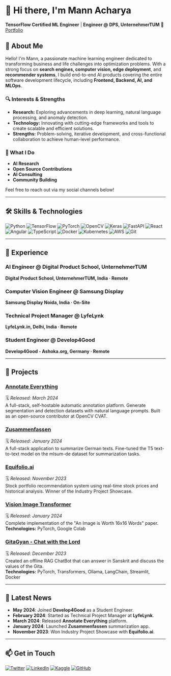 # 👋 Hi there, I'm Mann Acharya 

**TensorFlow Certified ML Engineer** | **Engineer @ DPS, UnternehmerTUM** 🔗 [Portfolio](https://mannacharya.com) 

## 🌟 About Me

Hello! I'm Mann, a passionate machine learning engineer dedicated to transforming business and life challenges into optimization problems. With a strong focus on **search engines, computer vision, edge deployment**, and **recommender systems**, I build end-to-end AI products covering the entire software development lifecycle, including **Frontend, Backend, AI, and MLOps**.

### 🔍 Interests & Strengths

- **Research:** Exploring advancements in deep learning, natural language processing, and anomaly detection.
- **Technology:** Innovating with cutting-edge frameworks and tools to create scalable and efficient solutions.
- **Strengths:** Problem-solving, iterative development, and cross-functional collaboration to achieve human-level performance.

### 💼 What I Do

- **AI Research**
- **Open Source Contributions**
- **AI Consulting**
- **Community Building**

Feel free to reach out via my social channels below!

---

## 🛠️ Skills & Technologies

![Python](https://img.shields.io/badge/Python-3776AB?style=flat&logo=python&logoColor=white)
![TensorFlow](https://img.shields.io/badge/TensorFlow-FF6F00?style=flat&logo=tensorflow&logoColor=white)
![PyTorch](https://img.shields.io/badge/PyTorch-EE4C2C?style=flat&logo=PyTorch&logoColor=white)
![OpenCV](https://img.shields.io/badge/OpenCV-5C3EE8?style=flat&logo=opencv&logoColor=white)
![Keras](https://img.shields.io/badge/Keras-D00000?style=flat&logo=keras&logoColor=white)
![FastAPI](https://img.shields.io/badge/FastAPI-009688?style=flat&logo=fastapi&logoColor=white)
![React](https://img.shields.io/badge/React-61DAFB?style=flat&logo=react&logoColor=black)
![Angular](https://img.shields.io/badge/Angular-DD0031?style=flat&logo=angular&logoColor=white)
![TypeScript](https://img.shields.io/badge/TypeScript-3178C6?style=flat&logo=typescript&logoColor=white)
![Docker](https://img.shields.io/badge/Docker-2496ED?style=flat&logo=docker&logoColor=white)
![Kubernetes](https://img.shields.io/badge/Kubernetes-326CE5?style=flat&logo=kubernetes&logoColor=white)
![AWS](https://img.shields.io/badge/AWS-232F3E?style=flat&logo=amazon-aws&logoColor=white)
![Git](https://img.shields.io/badge/Git-F05032?style=flat&logo=git&logoColor=white)

---

## 💼 Experience

### **AI Engineer @ Digital Product School, UnternehmerTUM**
**Digital Product School, UnternehmerTUM, India · Remote**  

### **Computer Vision Engineer @ Samsung Display**
**Samsung Display Noida, India · On-Site**  

### **Technical Project Manager @ LyfeLynk**
**LyfeLynk.in, Delhi, India · Remote**  

### **Student Engineer @ Develop4Good**
**Develop4Good - Ashoka.org, Germany · Remote**  

---

## 🚀 Projects

### [Annotate Everything](https://github.com/mach-12/annotate-everything)
🗓️ *Released: March 2024*  
A full-stack, self-hostable automatic annotation platform. Generate segmentation and detection datasets with natural language prompts. Built as an open-source contributor at OpenCV CVAT.

### [Zusammenfassen](https://zusammenfassen.vercel.app/)
🗓️ *Released: January 2024*  
A full-stack application to summarize German texts. Fine-tuned the T5 text-to-text model on the mlsum-de dataset for summarization tasks.

### [Equifolio.ai](https://github.com/mach-12/equifolio.ai-)
🗓️ *Released: November 2023*  
Stock portfolio recommendation system using real-time stock prices and historical analysis. Winner of the Industry Project Showcase.

### [Vision Image Transformer](https://github.com/mach-12/vit)
🗓️ *Released: January 2024*  
Complete implementation of the "An Image is Worth 16x16 Words" paper.  
**Technologies:** PyTorch, Google Colab

### [GitaGyan - Chat with the Lord](https://github.com/mach-12/GitaGyan)
🗓️ *Released: December 2023*  
Created an offline RAG ChatBot that can answer in Sanskrit and discuss the values of the Gita.  
**Technologies:** PyTorch, Transformers, Ollama, LangChain, Streamlit, Docker

---

## 📰 Latest News

- **May 2024**: Joined **Develop4Good** as a Student Engineer.
- **February 2024**: Started as Technical Project Manager at **LyfeLynk**.
- **March 2024**: Released **Annotate Everything** platform.
- **January 2024**: Launched **Zusammenfassen** summarization app.
- **November 2023**: Won Industry Project Showcase with **Equifolio.ai**.

---

## 📫 Get in Touch

[![Twitter](https://img.shields.io/badge/Twitter-1DA1F2?style=flat&logo=twitter&logoColor=white)](https://twitter.com/yourusername) 
[![LinkedIn](https://img.shields.io/badge/LinkedIn-0077B5?style=flat&logo=linkedin&logoColor=white)](https://www.linkedin.com/in/mann-acharya/)
[![Kaggle](https://img.shields.io/badge/Kaggle-20BEFF?style=flat&logo=kaggle&logoColor=white)](https://www.kaggle.com/mannacharya)
[![GitHub](https://img.shields.io/badge/GitHub-100000?style=flat&logo=github&logoColor=white)](https://github.com/mach-12)

